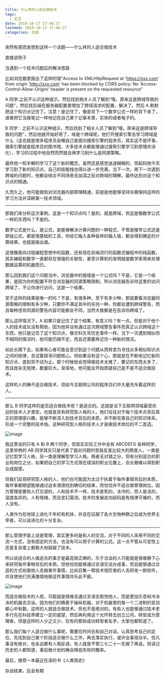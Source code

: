 ```yaml
---
title: 什么样的人适合做技术
tags:
  - 生活
date: 2019-10-17 17:48:17
lastmod: 2019-10-17 17:48:17
categories: 总结
---
```


突然有感而发想到这样一个话题——什么样的人适合做技术

<!--more-->

直接说例子

当遇到一个技术问题后的解决思路

比如浏览器里报出了这样的错“Access to XMLHttpRequest at 'https://xxx.com' from origin 'http://xxx.com' has been blocked by CORS policy: No 'Access-Control-Allow-Origini' header is present on the requested resource”

A 同学:之前不认识这种提示，然后找到相关人员了解到“哦，原来这是跨域导致的问题”，然后找后端在服务器配置里增加了跨域请求的配置，解决了。然后 A 默默把这个知识点记住了。注意！是记住了，像是背下一个数学公式一样的背下来了，或者把它当做笔记一样地记在自己某个记事本里，实体的或者电子的。

B 同学：之前不认识这种提示，然后找到了相关人员了解到“哦，原来这是跨域导致的问题”，然后他就开始好奇了，啥是个跨域呢，他打开搜索引擎去学习跨域是什么（这也就是很多程序员自嘲自己是面向搜索引擎的程序员，其实这不是坏事，搜索引擎就是程序员的图书馆，大多技术点都能够通过搜索引擎学习到原理并消化），学习的过程中他自然而然就会再学习到什么是同源策略。

最终他一知半解的学习了这个新的概念，虽然还是感觉迷迷糊糊的，但起码他今天学习到了新的知识点，自己的技能栈也得以进一步完善。当下一次，再下一次遇到跨域的问题时，他都会结合不同场景去加深之前对跨域的理解，最终达到对这个知识点的精通。

久而久之，他可能做到对浏览器内部原理精通，前提是他能够坚持长期保持这样的学习方法并深耕某一技术领域。

---

那我们来分析这次事例，这是一个知识点吗？是的，就是跨域，但这是像数学公式一样的东西吗？不是的。

数学公式是什么，是公式，是能够解决计算问题的一种程式，不管是推导公式还是原始公式，都是很基础的工具，你给它输入各种各样的输入值，都会得到确定的计算结果，也就是输出值。

这很像面向过程编程思想中的函数，还有现在前端流行的函数式编程中的纯函数，其实编程和数学一直都存在很强的关联性，甚至计算机的发明就是数学家用来处理数据运算的机器而已。

那么回到我们这个问题当中，浏览器中的报错是一个公式吗？不是，它是一个结果，是因为你的配置不符合浏览器的同源策略限制，所以浏览器告诉你这里的访问跨域了，不让你进行访问，这是一个结果。

至于这样的结果是唯一的吗？不是，有很多种，至于有多少种，那就要看浏览器同源策略的限制有多少种，只要你不满足其中的任何一种，你都会遭到跨域警告，而且每种违背同源的警告内容可能都会不同，当然大致都是在告诉你跨域了。

那么这样情况下，A 如果只是记住了这个结果，有意义吗？有一点。但是对于他个人的技术成长没有帮助，因为他并没有通过这次跨域警告事件而真正认识跨域这个东西，他只是记住了这个知识点，像文科生背历史事件一样。当下一次遇到相似但不相同的情况时，他可能仍搞不定，而且还需要再记住一种新的情况。

如此长期下去，如果有心者可能会意识到这个问题从而转变为寻找众多相似知识点之间的规律，去试着探寻问题核心。但如果没有这个心，那就是在不断地记忆新的知识点，直到背不动为止。那个时候他会觉得做技术太难了，要记的东西太多了，而且庞杂无规律，数量巨大。渐渐地，他可能会开始质疑自己是不是不适合做技术。

这样的人的确不适合做技术，但如今互联网公司的程序员们中大量充斥着这样的人。

---

那么 B 同学这样的是否适合做技术呢？是适合的。这就是当下互联网领域最受欢迎的技术人才类型，也就是具有研究型人格的人，他们往往对于每个技术点背后真正的原理感兴趣，能够不断深入到技术背后的本质，并不断完善自己的知识体系，形成一个完整的技术栈。这种研究型人格的技术人才是做技术岗位的不二首选。

![image](https://user-images.githubusercontent.com/23159565/80950118-d4022300-8e27-11ea-86f7-620aa9eee27a.png)

我这里说的只有 A 和 B 两个同学，但其实实际工作中会有 ABCDEFG 各种同学，这里举例的 AB 同学其实只是代表了面对问题时思路反差比较大的两类人，一类是记忆型学习人格，另一类是理解型学习人格。两者无对错之分，但有分别适合的职业和岗位之分，如果把自己的学习方式用在错误的职业位置上，会长期难以得到职业成就感。

但我们反观研究型人格的人，他们也可能因为太过于执着于每件事情背后的本质，每件事都期望能够通过追本溯源找到确切的结果，而恰恰并不适合做管理岗位。因为管理是要和人打交道的，人和技术不一样，技术是死的，冰冷的，而人是活的，温度各异的。人有情绪，而且变幻莫测。技术的发展走向起码是有规律可循的，而人没有。

人类作为在地球上进化千年的有机体，并且在征服了各大生物种群之后成为世界主宰者，可以说进化的十分复杂。

---

那么管理字面上说是管理，其实更多的是和人的交流，对于不同的人采用不同的交流一方式，没有固定的方法，也没有可以用于计算的公式。这一点不管从可变性上还是复杂度上都极大地超越了技术。

所以说适合的人做适合的事才是最高效正确的，乐于洽谈的人可能就是很难静下心来研究每件事物背后的本质。但他恰恰能够通过言语交谈办成事，而且能够通过合适的方式劝服他人去做某件事情，比如召集一帮技术很厉害的人去研发一款软件，并且使他们充满激情地做这件事情并乐此不疲。

![image](https://user-images.githubusercontent.com/23159565/80950166-ef6d2e00-8e27-11ea-8b10-54554d21c4af.png)

而适合做技术的人呢，可能就是很难去通过言语去取悦他人，而是更加乐意和冷冰冰的机器去交谈。因为他们的确善于操纵机器，对于机器里的每一个二进制的变动都心中有数。这样的人就适合做技术，但也不是绝对的。有些人也能够通过技术老本行先在科技界建立一定的威望，然后再利用这个光环转去创立公司，转型成为管理者，但是这样的人少之又少，仅有的那些成功转型者名字，大家也都知道了。

那么我们每个人适合做什么事呢，需要花时间去和自己对话，认真思考自己的定位，先找到自己某个阶段适合做什么工作，再去落实执行，或许会事倍功半。但凡事没有绝对，也永远都有人唱反调，有人就是不管三七二十一先做了再说。但读过历史的人都知道，事前做计划的确会降低失败的概率。

最后，推荐一本最近在读的书《人类简史》

杂谈结束，后会有期
